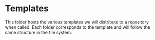 # Templates

This folder hosts the various templates we will distribute to a repository when called.
Each folder corresponds to the template and will follow the same structure in the file system. 
